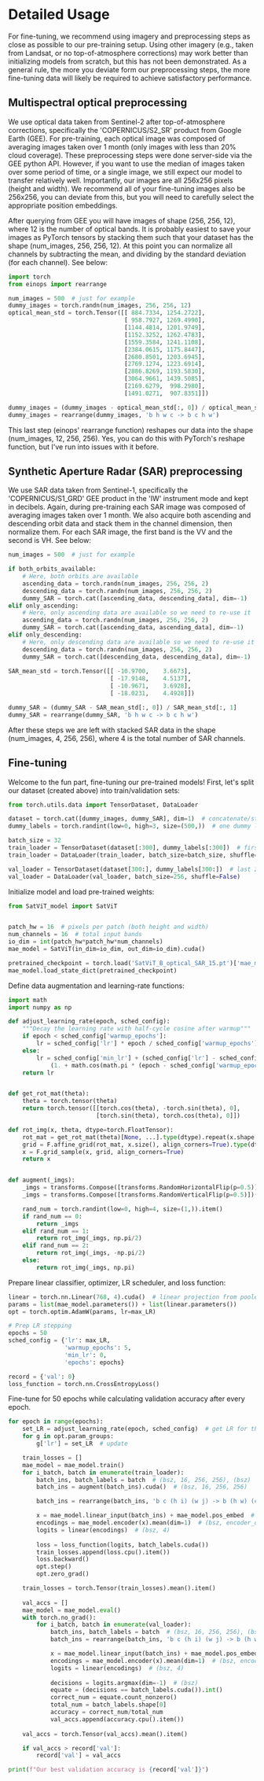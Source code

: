 # Detailed Usage
For fine-tuning, we recommend using imagery and preprocessing steps as close as possible to our pre-training setup. Using other imagery (e.g., taken from Landsat, or no top-of-atmosphere corrections) may work better than initializing models from scratch, but this has not been demonstrated. As a general rule, the more you deviate form our preprocessing steps, the more fine-tuning data will likely be required to achieve satisfactory performance.

## Multispectral optical preprocessing
We use optical data taken from Sentinel-2 after top-of-atmosphere corrections, specifically the 'COPERNICUS/S2_SR' product from Google Earth  (GEE). For pre-training, each optical image was composed of averaging images taken over 1 month (only images with less than 20% cloud coverage). These preprocessing steps were done server-side via the GEE python API. However, if you want to use the median of images taken over some period of time, or a single image, we still expect our model to transfer relatively well. Importantly, our images are all 256x256 pixels (height and width). We recommend all of your fine-tuning images also be 256x256, you can deviate from this, but you will need to carefully select the appropriate position embeddings.

After querying from GEE you will have images of shape (256, 256, 12), where 12 is the number of optical bands. It is probably easiest to save your images as PyTorch tensors by stacking them such that your dataset has the shape (num_images, 256, 256, 12). At this point you can normalize all channels by subtracting the mean, and dividing by the standard deviation (for each channel). See below:

```python
import torch
from einops import rearrange

num_images = 500  # just for example
dummy_images = torch.randn(num_images, 256, 256, 12)
optical_mean_std = torch.Tensor([[ 884.7334, 1254.2722],
                                 [ 958.7927, 1269.4990],
                                 [1144.4814, 1201.9749],
                                 [1152.3252, 1262.4783],
                                 [1559.3584, 1241.1108],
                                 [2384.0615, 1175.8447],
                                 [2680.8501, 1203.6945],
                                 [2769.1274, 1223.6914],
                                 [2886.8269, 1193.5830],
                                 [3064.9661, 1439.5085],
                                 [2169.6279,  998.2980],
                                 [1491.0271,  907.8351]])

dummy_images = (dummy_images - optical_mean_std[:, 0]) / optical_mean_std[:, 1]
dummy_images = rearrange(dummy_images, 'b h w c -> b c h w')
```

This last step (einops' rearrange function) reshapes our data into the shape (num_images, 12, 256, 256). Yes, you can do this with PyTorch's reshape function, but I've run into issues with it before.

## Synthetic Aperture Radar (SAR) preprocessing

We use SAR data taken from Sentinel-1, specifically the 'COPERNICUS/S1_GRD' GEE product in the 'IW' instrument mode and kept in decibels. Again, during pre-training each SAR image was composed of averaging images taken over 1 month. We also acquire both ascending and descending orbit data and stack them in the channel dimension, then normalize them. For each SAR image, the first band is the VV and the second is VH. See below:

```python
num_images = 500  # just for example

if both_orbits_available:
    # Here, both orbits are available
    ascending_data = torch.randn(num_images, 256, 256, 2)
    descending_data = torch.randn(num_images, 256, 256, 2)
    dummy_SAR = torch.cat([ascending_data, descending_data], dim=-1)
elif only_ascending:
    # Here, only ascending data are available so we need to re-use it
    ascending_data = torch.randn(num_images, 256, 256, 2)
    dummy_SAR = torch.cat([ascending_data, ascending_data], dim=-1)
elif only_descending:
    # Here, only descending data are available so we need to re-use it
    descending_data = torch.randn(num_images, 256, 256, 2)
    dummy_SAR = torch.cat([descending_data, descending_data], dim=-1)
    
SAR_mean_std = torch.Tensor([[ -10.9700,    3.6673],
                             [ -17.9148,    4.5137],
                             [ -10.9671,    3.6928],
                             [ -18.0231,    4.4928]])

dummy_SAR = (dummy_SAR - SAR_mean_std[:, 0]) / SAR_mean_std[:, 1]
dummy_SAR = rearrange(dummy_SAR, 'b h w c -> b c h w')
```

After these steps we are left with stacked SAR data in the shape (num_images, 4, 256, 256), where 4 is the total number of SAR channels.

## Fine-tuning

Welcome to the fun part, fine-tuning our pre-trained models! First, let's split our dataset (created above) into train/validation sets:
```python
from torch.utils.data import TensorDataset, DataLoader

dataset = torch.cat([dummy_images, dummy_SAR], dim=1)  # concatenate/stack imagery along the channel dimension
dummy_labels = torch.randint(low=0, high=3, size=(500,))  # one dummy label per image

batch_size = 32
train_loader = TensorDataset(dataset[:300], dummy_labels[:300])  # first 300 images in train
train_loader = DataLoader(train_loader, batch_size=batch_size, shuffle=True)

val_loader = TensorDataset(dataset[300:], dummy_labels[300:])  # last 200 images in validation
val_loader = DataLoader(val_loader, batch_size=256, shuffle=False)

```

Initialize model and load pre-trained weights:
```python
from SatViT_model import SatViT


patch_hw = 16  # pixels per patch (both height and width)
num_channels = 16  # total input bands
io_dim = int(patch_hw*patch_hw*num_channels)
mae_model = SatViT(in_dim=io_dim, out_dim=io_dim).cuda()

pretrained_checkpoint = torch.load('SatViT_B_optical_SAR_15.pt')['mae_model']
mae_model.load_state_dict(pretrained_checkpoint)
```

Define data augmentation and learning-rate functions:

```python
import math
import numpy as np

def adjust_learning_rate(epoch, sched_config):
    """Decay the learning rate with half-cycle cosine after warmup"""
    if epoch < sched_config['warmup_epochs']:
        lr = sched_config['lr'] * epoch / sched_config['warmup_epochs'] 
    else:
        lr = sched_config['min_lr'] + (sched_config['lr'] - sched_config['min_lr']) * 0.5 * \
            (1. + math.cos(math.pi * (epoch - sched_config['warmup_epochs']) / (sched_config['epochs'] - sched_config['warmup_epochs'])))
    return lr


def get_rot_mat(theta):
    theta = torch.tensor(theta)
    return torch.tensor([[torch.cos(theta), -torch.sin(theta), 0],
                         [torch.sin(theta), torch.cos(theta), 0]])

def rot_img(x, theta, dtype=torch.FloatTensor):
    rot_mat = get_rot_mat(theta)[None, ...].type(dtype).repeat(x.shape[0],1,1)
    grid = F.affine_grid(rot_mat, x.size(), align_corners=True).type(dtype)
    x = F.grid_sample(x, grid, align_corners=True)
    return x


def augment(_imgs):
    _imgs = transforms.Compose([transforms.RandomHorizontalFlip(p=0.5)])(_imgs)
    _imgs = transforms.Compose([transforms.RandomVerticalFlip(p=0.5)])(_imgs)

    rand_num = torch.randint(low=0, high=4, size=(1,)).item()
    if rand_num == 0:
        return _imgs
    elif rand_num == 1:
        return rot_img(_imgs, np.pi/2)
    elif rand_num == 2:
        return rot_img(_imgs, -np.pi/2)
    else:
        return rot_img(_imgs, np.pi)
```

Prepare linear classifier, optimizer, LR scheduler, and loss function:
```python
linear = torch.nn.Linear(768, 4).cuda()  # linear projection from pooled representations to class logits
params = list(mae_model.parameters()) + list(linear.parameters())
opt = torch.optim.AdamW(params, lr=max_LR)

# Prep LR stepping
epochs = 50
sched_config = {'lr': max_LR,
                'warmup_epochs': 5,
                'min_lr': 0,
                'epochs': epochs}

record = {'val': 0}
loss_function = torch.nn.CrossEntropyLoss()
```

Fine-tune for 50 epochs while calculating validation accuracy after every epoch.
```python
for epoch in range(epochs):
    set_LR = adjust_learning_rate(epoch, sched_config)  # get LR for this epoch
    for g in opt.param_groups:
        g['lr'] = set_LR  # update

    train_losses = []
    mae_model = mae_model.train()
    for i_batch, batch in enumerate(train_loader):
        batch_ins, batch_labels = batch  # (bsz, 16, 256, 256), (bsz)
        batch_ins = augment(batch_ins).cuda()  # (bsz, 16, 256, 256)

        batch_ins = rearrange(batch_ins, 'b c (h i) (w j) -> b (h w) (c i j)', i=16, j=16)  # (bsz, 256, in_dim)

        x = mae_model.linear_input(batch_ins) + mae_model.pos_embed  # (bsz, 256, encoder_dim)
        encodings = mae_model.encoder(x).mean(dim=1)  # (bsz, encoder_dim)
        logits = linear(encodings)  # (bsz, 4)
        
        loss = loss_function(logits, batch_labels.cuda())
        train_losses.append(loss.cpu().item())
        loss.backward()
        opt.step()
        opt.zero_grad()

    train_losses = torch.Tensor(train_losses).mean().item()
    
    val_accs = []
    mae_model = mae_model.eval()
    with torch.no_grad():
        for i_batch, batch in enumerate(val_loader):
            batch_ins, batch_labels = batch  # (bsz, 16, 256, 256), (bsz)
            batch_ins = rearrange(batch_ins, 'b c (h i) (w j) -> b (h w) (c i j)', i=16, j=16)  # (bsz, 256, 16*16*16)

            x = mae_model.linear_input(batch_ins) + mae_model.pos_embed  # (bsz, 256, encoder_dim)
            encodings = mae_model.encoder(x).mean(dim=1)  # (bsz, encoder_dim)
            logits = linear(encodings)  # (bsz, 4)
            
            decisions = logits.argmax(dim=-1)  # (bsz)
            equate = (decisions == batch_labels.cuda()).int()
            correct_num = equate.count_nonzero()
            total_num = batch_labels.shape[0]
            accuracy = correct_num/total_num
            val_accs.append(accuracy.cpu().item())
            
    val_accs = torch.Tensor(val_accs).mean().item()

    if val_accs > record['val']:
        record['val'] = val_accs

print(f"Our best validation accuracy is {record['val']}")
```